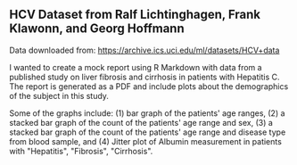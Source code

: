 ## HCV Dataset from Ralf Lichtinghagen, Frank Klawonn, and Georg Hoffmann
Data downloaded from: https://archive.ics.uci.edu/ml/datasets/HCV+data

I wanted to create a mock report using R Markdown with data from a published study on liver fibrosis and cirrhosis in
patients with Hepatitis C. The report is generated as a PDF and include plots about the demographics of the subject in this study. 

Some of the graphs include: (1) bar graph of the patients' age ranges, (2) a stacked bar graph of the count of the patients' age range and sex, (3) a stacked bar graph of the count of the patients' age range and disease type from blood sample, and (4) Jitter plot of Albumin measurement in patients with "Hepatitis", "Fibrosis", "Cirrhosis". 


